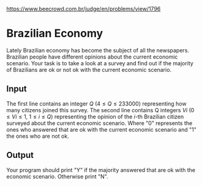 https://www.beecrowd.com.br/judge/en/problems/view/1796

# Brazilian Economy

Lately Brazilian economy has become the subject of all the newspapers.
Brazilian people have different opinions about the current economic scenario.
Your task is to take a look at a survey and find out if the majority of
Brazilians are ok or not ok with the current economic scenario.

## Input

The first line contains an integer $Q$ ($4 \leq Q \leq 233000$) representing
how many citizens joined this survey. The second line contains Q integers $Vi$
($0 \leq Vi \leq 1$, $1 \leq i \leq Q$) representing the opinion of the $i$-th
Brazilian citizen surveyed about the current economic scenario. Where "0"
represents the ones who answered that are ok with the current economic
scenario and "1" the ones who are not ok.

## Output

Your program should print "Y" if the majority answered that are ok with the
economic scenario. Otherwise print "N".
